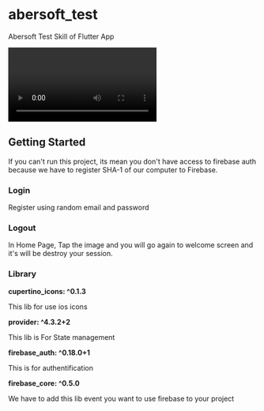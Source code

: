 # abersoft_test

Abersoft Test Skill of Flutter App

![Demo](potongan.mov)

## Getting Started

If you can't run this project, its mean you don't have access to firebase auth because we have to register SHA-1 of our computer to Firebase.

### Login

Register using random email and password

### Logout

In Home Page, Tap the image and you will go again to welcome screen and it's will be destroy your session.

### Library

 **cupertino_icons: ^0.1.3**
 
 This lib for use ios icons
 
 **provider: ^4.3.2+2**
 
 This lib is For State management
 
 **firebase_auth: ^0.18.0+1**
 
 This is for authentification
 
 **firebase_core: ^0.5.0**
 
 We have to add this lib event you want to use firebase to your project
 